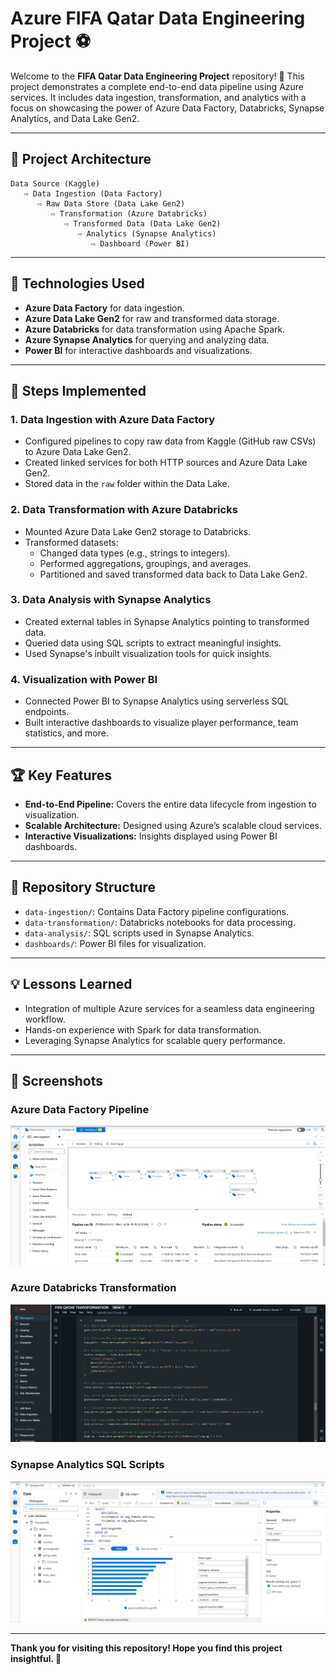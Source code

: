 
# Azure FIFA Qatar Data Engineering Project ⚽

Welcome to the **FIFA Qatar Data Engineering Project** repository! 🚀 This project demonstrates a complete end-to-end data pipeline using Azure services. It includes data ingestion, transformation, and analytics with a focus on showcasing the power of Azure Data Factory, Databricks, Synapse Analytics, and Data Lake Gen2.

---

## 🌟 Project Architecture

```plaintext
Data Source (Kaggle) 
   ⇨ Data Ingestion (Data Factory) 
      ⇨ Raw Data Store (Data Lake Gen2) 
         ⇨ Transformation (Azure Databricks) 
            ⇨ Transformed Data (Data Lake Gen2) 
               ⇨ Analytics (Synapse Analytics) 
                  ⇨ Dashboard (Power BI)
```

---

## 🔧 Technologies Used

- **Azure Data Factory** for data ingestion.
- **Azure Data Lake Gen2** for raw and transformed data storage.
- **Azure Databricks** for data transformation using Apache Spark.
- **Azure Synapse Analytics** for querying and analyzing data.
- **Power BI** for interactive dashboards and visualizations.

---

## 🚀 Steps Implemented

### 1. Data Ingestion with Azure Data Factory

- Configured pipelines to copy raw data from Kaggle (GitHub raw CSVs) to Azure Data Lake Gen2.
- Created linked services for both HTTP sources and Azure Data Lake Gen2.
- Stored data in the `raw` folder within the Data Lake.



### 2. Data Transformation with Azure Databricks

- Mounted Azure Data Lake Gen2 storage to Databricks.
- Transformed datasets:
  - Changed data types (e.g., strings to integers).
  - Performed aggregations, groupings, and averages.
  - Partitioned and saved transformed data back to Data Lake Gen2.



### 3. Data Analysis with Synapse Analytics

- Created external tables in Synapse Analytics pointing to transformed data.
- Queried data using SQL scripts to extract meaningful insights.
- Used Synapse's inbuilt visualization tools for quick insights.



### 4. Visualization with Power BI

- Connected Power BI to Synapse Analytics using serverless SQL endpoints.
- Built interactive dashboards to visualize player performance, team statistics, and more.

---

## 🏆 Key Features

- **End-to-End Pipeline:** Covers the entire data lifecycle from ingestion to visualization.
- **Scalable Architecture:** Designed using Azure’s scalable cloud services.
- **Interactive Visualizations:** Insights displayed using Power BI dashboards.

---

## 📂 Repository Structure

- `data-ingestion/`: Contains Data Factory pipeline configurations.
- `data-transformation/`: Databricks notebooks for data processing.
- `data-analysis/`: SQL scripts used in Synapse Analytics.
- `dashboards/`: Power BI files for visualization.

---

## 💡 Lessons Learned

- Integration of multiple Azure services for a seamless data engineering workflow.
- Hands-on experience with Spark for data transformation.
- Leveraging Synapse Analytics for scalable query performance.

---

## 📸 Screenshots

### Azure Data Factory Pipeline
![Data Factory Pipeline](Images/Data_Factory.png)



### Azure Databricks Transformation
![Databricks Transformation](Images/Databricks.png)


### Synapse Analytics SQL Scripts
![Synapse Analytics](Images/Synapse.png)


---





**Thank you for visiting this repository! Hope you find this project insightful. 🌟**
